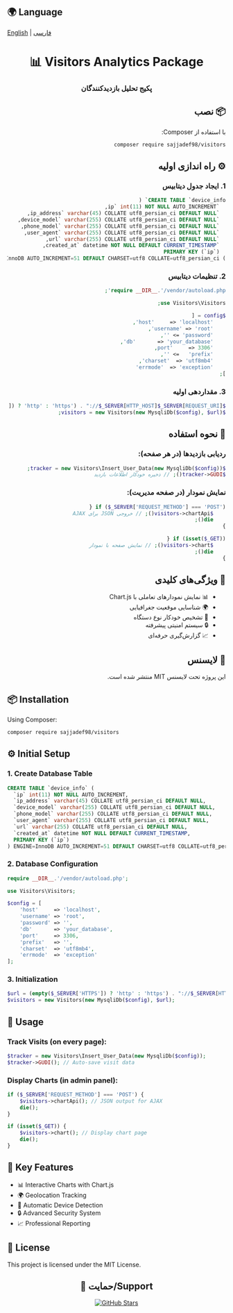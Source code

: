 ## 🌍 Language
[English](#english) | [فارسی](#farsi)
<div align="center">
  <h1>📊 Visitors Analytics Package</h1>
  <h3>پکیج تحلیل بازدیدکنندگان</h3>
</div>

<!-- فارسی -->
<div dir="rtl" id="farsi">

## 📦 نصب
با استفاده از Composer:
```bash
composer require sajjadef98/visitors
```

## ⚙️ راه اندازی اولیه
### 1. ایجاد جدول دیتابیس
```sql
CREATE TABLE `device_info` (
  `ip` int(11) NOT NULL AUTO_INCREMENT,
  `ip_address` varchar(45) COLLATE utf8_persian_ci DEFAULT NULL,
  `device_model` varchar(255) COLLATE utf8_persian_ci DEFAULT NULL,
  `phone_model` varchar(255) COLLATE utf8_persian_ci DEFAULT NULL,
  `user_agent` varchar(255) COLLATE utf8_persian_ci DEFAULT NULL,
  `url` varchar(255) COLLATE utf8_persian_ci DEFAULT NULL,
  `created_at` datetime NOT NULL DEFAULT CURRENT_TIMESTAMP,
  PRIMARY KEY (`ip`)
) ENGINE=InnoDB AUTO_INCREMENT=51 DEFAULT CHARSET=utf8 COLLATE=utf8_persian_ci
```

### 2. تنظیمات دیتابیس
```php
require __DIR__.'/vendor/autoload.php';

use Visitors\Visitors;

$config = [
    'host'     => 'localhost',
    'username' => 'root',
    'password' => '',
    'db'       => 'your_database',
    'port'     => 3306,
    'prefix'   => '',
    'charset'  => 'utf8mb4',
    'errmode'  => 'exception'
];
```

### 3. مقداردهی اولیه
```php
$url = (empty($_SERVER['HTTPS']) ? 'http' : 'https') . "://$_SERVER[HTTP_HOST]$_SERVER[REQUEST_URI]";
$visitors = new Visitors(new MysqliDb($config), $url);
```

## 🚀 نحوه استفاده
### ردیابی بازدیدها (در هر صفحه):
```php
$tracker = new Visitors\Insert_User_Data(new MysqliDb($config));
$tracker->GUDI(); // ذخیره خودکار اطلاعات بازدید
```

### نمایش نمودار (در صفحه مدیریت):
```php
if ($_SERVER['REQUEST_METHOD'] === 'POST') {
    $visitors->chartApi(); // خروجی JSON برای AJAX
    die();
}

if (isset($_GET)) {
    $visitors->chart(); // نمایش صفحه با نمودار
    die();
}
```

## 🔑 ویژگی‌های کلیدی
- 📊 نمایش نمودارهای تعاملی با Chart.js
- 🌍 شناسایی موقعیت جغرافیایی
- 📱 تشخیص خودکار نوع دستگاه
- 🔒 سیستم امنیتی پیشرفته
- 📈 گزارش‌گیری حرفه‌ای

## 📄 لایسنس
این پروژه تحت لایسنس MIT منتشر شده است.

</div>

<!-- English -->
<div dir="ltr" id="english">

## 📦 Installation
Using Composer:
```bash
composer require sajjadef98/visitors
```

## ⚙️ Initial Setup
### 1. Create Database Table
```sql
CREATE TABLE `device_info` (
  `ip` int(11) NOT NULL AUTO_INCREMENT,
  `ip_address` varchar(45) COLLATE utf8_persian_ci DEFAULT NULL,
  `device_model` varchar(255) COLLATE utf8_persian_ci DEFAULT NULL,
  `phone_model` varchar(255) COLLATE utf8_persian_ci DEFAULT NULL,
  `user_agent` varchar(255) COLLATE utf8_persian_ci DEFAULT NULL,
  `url` varchar(255) COLLATE utf8_persian_ci DEFAULT NULL,
  `created_at` datetime NOT NULL DEFAULT CURRENT_TIMESTAMP,
  PRIMARY KEY (`ip`)
) ENGINE=InnoDB AUTO_INCREMENT=51 DEFAULT CHARSET=utf8 COLLATE=utf8_persian_ci
```

### 2. Database Configuration
```php
require __DIR__.'/vendor/autoload.php';

use Visitors\Visitors;

$config = [
    'host'     => 'localhost',
    'username' => 'root',
    'password' => '',
    'db'       => 'your_database',
    'port'     => 3306,
    'prefix'   => '',
    'charset'  => 'utf8mb4',
    'errmode'  => 'exception'
];
```

### 3. Initialization
```php
$url = (empty($_SERVER['HTTPS']) ? 'http' : 'https') . "://$_SERVER[HTTP_HOST]$_SERVER[REQUEST_URI]";
$visitors = new Visitors(new MysqliDb($config), $url);
```

## 🚀 Usage
### Track Visits (on every page):
```php
$tracker = new Visitors\Insert_User_Data(new MysqliDb($config));
$tracker->GUDI(); // Auto-save visit data
```

### Display Charts (in admin panel):
```php
if ($_SERVER['REQUEST_METHOD'] === 'POST') {
    $visitors->chartApi(); // JSON output for AJAX
    die();
}

if (isset($_GET)) {
    $visitors->chart(); // Display chart page
    die();
}
```

## 🔑 Key Features
- 📊 Interactive Charts with Chart.js
- 🌍 Geolocation Tracking
- 📱 Automatic Device Detection
- 🔒 Advanced Security System
- 📈 Professional Reporting

## 📄 License
This project is licensed under the MIT License.

</div>

<!-- Common Sections -->
<div align="center">

## 💖 حمایت/Support
[![GitHub Stars](https://img.shields.io/github/stars/sajjadef98/visitors?style=social)](https://github.com/sajjadef98/visitors)

</div>
